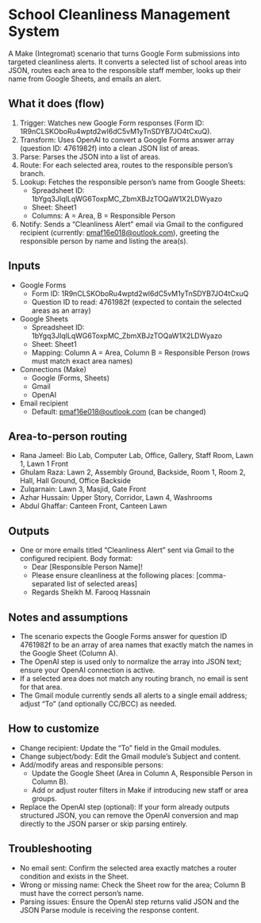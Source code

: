 # School Cleanliness Management System

A Make (Integromat) scenario that turns Google Form submissions into targeted cleanliness alerts. It converts a selected list of school areas into JSON, routes each area to the responsible staff member, looks up their name from Google Sheets, and emails an alert.

## What it does (flow)
1. Trigger: Watches new Google Form responses (Form ID: 1R9nCLSKOboRu4wptd2wl6dC5vM1yTnSDYB7JO4tCxuQ).
2. Transform: Uses OpenAI to convert a Google Forms answer array (question ID: 4761982f) into a clean JSON list of areas.
3. Parse: Parses the JSON into a list of areas.
4. Route: For each selected area, routes to the responsible person’s branch.
5. Lookup: Fetches the responsible person’s name from Google Sheets:
   - Spreadsheet ID: 1bYgq3JIqILqWG6ToxpMC_ZbmXBJzTOQaW1X2LDWyazo
   - Sheet: Sheet1
   - Columns: A = Area, B = Responsible Person
6. Notify: Sends a “Cleanliness Alert” email via Gmail to the configured recipient (currently: pmaf16e018@outlook.com), greeting the responsible person by name and listing the area(s).

## Inputs
- Google Forms
  - Form ID: 1R9nCLSKOboRu4wptd2wl6dC5vM1yTnSDYB7JO4tCxuQ
  - Question ID to read: 4761982f (expected to contain the selected areas as an array)
- Google Sheets
  - Spreadsheet ID: 1bYgq3JIqILqWG6ToxpMC_ZbmXBJzTOQaW1X2LDWyazo
  - Sheet: Sheet1
  - Mapping: Column A = Area, Column B = Responsible Person (rows must match exact area names)
- Connections (Make)
  - Google (Forms, Sheets)
  - Gmail
  - OpenAI
- Email recipient
  - Default: pmaf16e018@outlook.com (can be changed)

## Area-to-person routing
- Rana Jameel: Bio Lab, Computer Lab, Office, Gallery, Staff Room, Lawn 1, Lawn 1 Front
- Ghulam Raza: Lawn 2, Assembly Ground, Backside, Room 1, Room 2, Hall, Hall Ground, Office Backside
- Zulqarnain: Lawn 3, Masjid, Gate Front
- Azhar Hussain: Upper Story, Corridor, Lawn 4, Washrooms
- Abdul Ghaffar: Canteen Front, Canteen Lawn

## Outputs
- One or more emails titled “Cleanliness Alert” sent via Gmail to the configured recipient. Body format:
  - Dear [Responsible Person Name]!
  - Please ensure cleanliness at the following places: [comma-separated list of selected areas]
  - Regards
    Sheikh M. Farooq Hassnain

## Notes and assumptions
- The scenario expects the Google Forms answer for question ID 4761982f to be an array of area names that exactly match the names in the Google Sheet (Column A).
- The OpenAI step is used only to normalize the array into JSON text; ensure your OpenAI connection is active.
- If a selected area does not match any routing branch, no email is sent for that area.
- The Gmail module currently sends all alerts to a single email address; adjust “To” (and optionally CC/BCC) as needed.

## How to customize
- Change recipient: Update the “To” field in the Gmail modules.
- Change subject/body: Edit the Gmail module’s Subject and content.
- Add/modify areas and responsible persons:
  - Update the Google Sheet (Area in Column A, Responsible Person in Column B).
  - Add or adjust router filters in Make if introducing new staff or area groups.
- Replace the OpenAI step (optional): If your form already outputs structured JSON, you can remove the OpenAI conversion and map directly to the JSON parser or skip parsing entirely.

## Troubleshooting
- No email sent: Confirm the selected area exactly matches a router condition and exists in the Sheet.
- Wrong or missing name: Check the Sheet row for the area; Column B must have the correct person’s name.
- Parsing issues: Ensure the OpenAI step returns valid JSON and the JSON Parse module is receiving the response content.